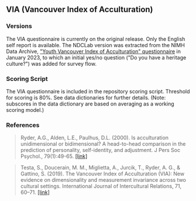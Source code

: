 ## VIA (Vancouver Index of Acculturation)

### Versions
The VIA questionnaire is currently on the original release. Only the English self report is available. The NDCLab version was extracted from the NIMH Data Archive, ["Youth Vancouver Index of Acculturation" questionnaire](https://nda.nih.gov/data_structure.html?short_name=vancouver_identity_accult01) in January 2023, to which an initial yes/no question ("Do you have a heritage culture?") was added for survey flow.


### Scoring Script
The VIA questionnaire is included in the repository scoring script. Threshold for scoring is 80%. See data dictionaries for further details. (Note: subscores in the data dictionary are based on averaging as a working scoring model.)


### References
> Ryder, A.G., Alden, L.E., Paulhus, D.L. (2000). Is acculturation unidimensional or bidimensional? A head-to-head comparison in the prediction of personality, self-identity, and adjustment. J Pers Soc Psychol., 79(1):49-65. [[link]](https://pubmed.ncbi.nlm.nih.gov/10909877/)

> Testa, S., Doucerain, M. M., Miglietta, A., Jurcik, T., Ryder, A. G., & Gattino, S. (2019). The Vancouver Index of Acculturation (VIA): New evidence on dimensionality and measurement invariance across two cultural settings. International Journal of Intercultural Relations, 71, 60–71. [[link]](https://psycnet.apa.org/record/2019-34218-007)